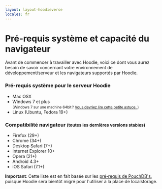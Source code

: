 ```yaml
---
layout: layout-hoodieverse
locales: fr
---
```


# Pré-requis système et capacité du navigateur

Avant de commencer à travailler avec Hoodie, voici ce dont vous aurez besoin de savoir concernant votre environnement de développement/serveur et les navigateurs supportés par Hoodie.

### Pré-requis système pour le serveur Hoodie
- Mac OSX
- Windows 7 et plus<br />
<small>(Windows 7 sur une machine 64bit&#x202F;? <a href="http://faq.hood.ie/#/question/38210291" target="_blank"> Vous devriez lire cette petite astuce. </a> )</small>
- Linux (Ubuntu, Fedora 19+)

### Compatibilité navigateur <small>(toutes les dernières versions stables)</small>

* Firefox (29+)
* Chrome (34+)
* Desktop Safari (7+)
* Internet Explorer 10+
* Opera (21+)
* Android 4.3+
* iOS Safari (7.1+)

**Important**: Cette liste est en fait basée sur les [pré-requis de PouchDB's](http://pouchdb.com/learn.html), puisque Hoodie sera bientôt migré pour l'utiliser à la place de localstorage.

